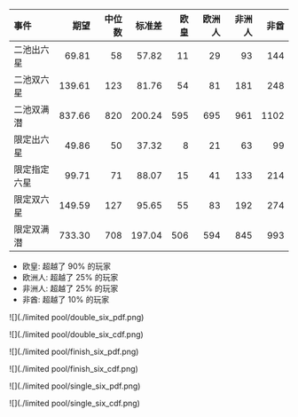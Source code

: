| 事件         |   期望 | 中位数 | 标准差 | 欧皇 | 欧洲人 | 非洲人 | 非酋 |
| :----------- | -----: | -----: | -----: | ---: | -----: | -----: | ---: |
| 二池出六星   |  69.81 |     58 |  57.82 |   11 |     29 |     93 |  144 |
| 二池双六星   | 139.61 |    123 |  81.76 |   54 |     81 |    181 |  248 |
| 二池双满潜   | 837.66 |    820 | 200.24 |  595 |    695 |    961 | 1102 |
| 限定出六星   |  49.86 |     50 |  37.32 |    8 |     21 |     63 |   99 |
| 限定指定六星 |  99.71 |     71 |  88.07 |   15 |     41 |    133 |  214 |
| 限定双六星   | 149.59 |    127 |  95.65 |   55 |     83 |    192 |  274 |
| 限定双满潜   | 733.30 |    708 | 197.04 |  506 |    594 |    845 |  993 |

- 欧皇: 超越了 90% 的玩家
- 欧洲人: 超越了 25% 的玩家
- 非洲人: 超越了 25% 的玩家
- 非酋: 超越了 10% 的玩家


![](./limited pool/double_six_pdf.png)

![](./limited pool/double_six_cdf.png)




![](./limited pool/finish_six_pdf.png)

![](./limited pool/finish_six_cdf.png)



![](./limited pool/single_six_pdf.png)

![](./limited pool/single_six_cdf.png)
